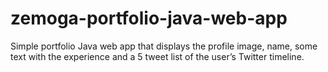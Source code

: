 # zemoga-portfolio-java-web-app
Simple portfolio Java web app that displays the profile image, name, some text with the experience and a 5 tweet list of the user’s Twitter timeline.
